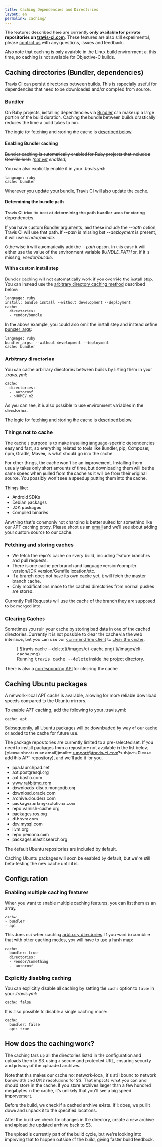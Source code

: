 ```yaml
---
title: Caching Dependencies and Directories
layout: en
permalink: caching/
---
```


The features described here are currently **only available for private repositories on [travis-ci.com](https://travis-ci.com)**. These features are also still experimental, please [contact us](mailto:support@travis-ci.com?subject=Caching) with any questions, issues and feedback.

Also note that caching is only avaiable in the Linux build environment at this time, so caching is not available for Objective-C builds.

<div id="toc"></div>

## Caching directories (Bundler, dependencies)

Travis CI can persist directories between builds. This is especially useful for dependencies that need to be downloaded and/or compiled from source.

### Bundler

On Ruby projects, installing dependencies via [Bundler](http://bundler.io/) can make up a large portion of the build duration. Caching the bundle between builds drastically reduces the time a build takes to run.

The logic for fetching and storing the cache is [described below](#Fetching-and-storing-caches).

#### Enabling Bundler caching

<s>Bundler caching is automatically enabled for Ruby projects that include a Gemfile.lock.</s> *([not yet](https://github.com/travis-ci/travis-build/pull/148) enabled)*

You can also explicitly enable it in your *.travis.yml*:

    language: ruby
    cache: bundler

Whenever you update your bundle, Travis CI will also update the cache.

#### Determining the bundle path

Travis CI tries its best at determining the path bundler uses for storing dependencies.

If you have [custom Bundler arguments](/user/languages/ruby/#Custom-Bundler-arguments-and-Gemfile-locations), and these include the *--path* option, Travis CI will use that path. If *--path* is missing but *--deployment* is present, it will use *vendor/bundle*.

Otherwise it will automatically add the *--path* option. In this case it will either use the value of the environment variable *BUNDLE_PATH* or, if it is missing, *vendor/bundle*.

#### With a custom install step

Bundler caching will not automatically work if you override the install step. You can instead use the [arbitrary directory caching method](#Arbitrary-directories) described below:

    language: ruby
    install: bundle install --without development --deployment
    cache:
      directories:
      - vendor/bundle

In the above example, you could also omit the install step and instead define [bundler_args](/user/languages/ruby/#Custom-Bundler-arguments-and-Gemfile-locations):

    language: ruby
    bundler_args: --without development --deployment
    cache: bundler

### Arbitrary directories

You can cache arbitrary directories between builds by listing them in your *.travis.yml*:

    cache:
      directories:
      - .autoconf
      - $HOME/.m2

As you can see, it is also possible to use environment variables in the directories.

The logic for fetching and storing the cache is [described below](#Fetching-and-storing-caches).

### Things not to cache

The cache's purpose is to make installing language-specific dependencies easy
and fast, so everything related to tools like Bundler, pip, Composer, npm,
Gradle, Maven, is what should go into the cache.

For other things, the cache won't be an improvement. Installing them usually
takes only short amounts of time, but downloading them will be the same speed
when pulled from the cache as it will be from their original source. You
possibly won't see a speedup putting them into the cache.

Things like:

* Android SDKs
* Debian packages
* JDK packages
* Compiled binaries

Anything that's commonly not changing is better suited for something like our APT
caching proxy. Please shoot us an [email](mailto:support@travis-ci.com) and
we'll see about adding your custom source to our cache.

### Fetching and storing caches

* We fetch the repo's cache on every build, including feature branches and pull requests.
* There is one cache per branch and language version/compiler version/JDK version/Gemfile location/etc.
* If a branch does not have its own cache yet, it will fetch the master branch cache.
* Only modifications made to the cached directories from normal pushes are stored.

Currently Pull Requests will use the cache of the branch they are supposed to be merged into.

### Clearing Caches

Sometimes you ruin your cache by storing bad data in one of the cached directories. Currently it is not possible to clear the cache via the web interface, but you can use our [command line client](https://github.com/travis-ci/travis#readme) to [clear the cache](https://github.com/travis-ci/travis#cache):

<figure>
  [ ![travis cache --delete](/images/cli-cache.png) ](/images/cli-cache.png)
  <figcaption>Running <tt>travis cache --delete</tt> inside the project directory.</figcaption>
</figure>

There is also a [corresponding API](https://api.travis-ci.com/#/repos/:owner_name/:name/caches) for clearing the cache.

## Caching Ubuntu packages

A network-local APT cache is available, allowing for more reliable download
speeds compared to the Ubuntu mirrors.

To enable APT caching, add the following to your .travis.yml:

    cache: apt

Subsequently, all Ubuntu packages will be downloaded by way of our
cache or added to the cache for future use.

The package repositories are currently limited to a pre-selected set. If you
need to install packages from a repository not available in the list below,
[please shoot us an email](mailto:support@travis-ci.com?subject=Please add this
APT repository), and we'll add it for you.

- ppa.launchpad.net
- apt.postgresql.org
- apt.basho.com
- www.rabbitmq.com
- downloads-distro.mongodb.org
- download.oracle.com
- archive.cloudera.com
- packages.erlang-solutions.com
- repo.varnish-cache.org
- packages.ros.org
- dl.hhvm.com
- dev.mysql.com
- llvm.org
- repo.percona.com
- packages.elasticsearch.org

The default Ubuntu repositories are included by default.

Caching Ubuntu packages will soon be enabled by default, but we're still
beta-testing the new cache until it is.

## Configuration

### Enabling multiple caching features

When you want to enable multiple caching features, you can list them as an array:

    cache:
    - bundler
    - apt

This does not when caching [arbitrary directories](#Arbitrary-directories). If you want to combine that with other caching modes, you will have to use a hash map:

    cache:
      bundler: true
      directories:
      - vendor/something
      - .autoconf

### Explicitly disabling caching

You can explicitly disable all caching by setting the `cache` option to `false` in your *.travis.yml*:

    cache: false

It is also possible to disable a single caching mode:

    cache:
      bundler: false
      apt: true

## How does the caching work?

The caching tars up all the directories listed in the configuration and uploads
them to S3, using a secure and protected URL, ensuring security and privacy of
the uploaded archives.

Note that this makes our cache not network-local, it's still bound to network
bandwidth and DNS resolutions for S3. That impacts what you can and should store
in the cache. If you store archives larger than a few hundred megabytes in the
cache, it's unlikely that you'll see a big speed improvement.

Before the build, we check if a cached archive exists. If it does, we pull it
down and unpack it to the specified locations.

After the build we check for changes in the directory, create a new archive and
upload the updated archive back to S3.

The upload is currently part of the build cycle, but we're looking into improving
that to happen outside of the build, giving faster build feedback.
